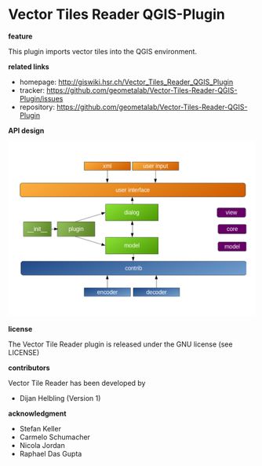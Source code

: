 # Vector Tiles Reader QGIS-Plugin

**feature**

This plugin imports vector tiles into the QGIS environment. 

**related links**

* homepage:   http://giswiki.hsr.ch/Vector_Tiles_Reader_QGIS_Plugin
* tracker:    https://github.com/geometalab/Vector-Tiles-Reader-QGIS-Plugin/issues
* repository: https://github.com/geometalab/Vector-Tiles-Reader-QGIS-Plugin

**API design**

![](data/API.png?raw=true)

**license**

The Vector Tile Reader plugin is released under the GNU license (see LICENSE)

**contributors**

Vector Tile Reader has been developed by

* Dijan Helbling (Version 1)

**acknowledgment**

* Stefan Keller
* Carmelo Schumacher
* Nicola Jordan
* Raphael Das Gupta